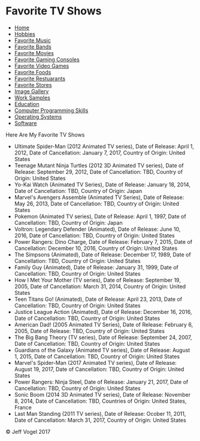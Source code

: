 <!DOCTYPE html>
<html>
	<head>
		<link href="styles/Website About Me - main.css" rel="stylesheet"/>
		<script type="text/javascript" src="javascript/Website About Me - Favorite TV Shows.js"></script>
		<meta charset="UTF-8">
		<title>Website About Me - Favorite TV Shows</title>
	</head>
	<body onload = "FavoriteTVShowsProcess()">
		<div class = "header">
			<h1>Favorite TV Shows</h1>
		</div>
		<div class="nav">
			<ul>
				<li><a href="Website About Me - Main.md">Home</a></li>
				<li><a href="Website About Me - Hobbies.md">Hobbies</a></li>
				<li><a href="Website About Me - Favorite Music.md">Favorite Music</a></li>
				<li><a href="Website About Me - Favorite Bands.md">Favorite Bands</a></li>
				<li><a href="Website About Me - Favorite Movies.md">Favorite Movies</a></li>
				<li><a href="Website About Me - Favorite Gaming Consoles.md">Favorite Gaming Consoles</a></li>
				<li><a href="Website About Me - Favorite Video Games.md">Favorite Video Games</a></li>
				<li><a href="Website About Me - Favorite Foods.md">Favorite Foods</a></li>
				<li><a href="Website About Me - Favorite Restaurants.md">Favorite Restuarants</a></li>
				<li><a href="Website About Me - Favorite Stores.md">Favorite Stores</a></li>
				<li><a href="Website About Me - Image Gallery.md">Image Gallery</a></li>
				<li><a href="Website About Me - Work Samples.md">Work Samples</a></li>
				<li><a href="Website About Me - Education.md">Education</a></li>
				<li><a href="Website About Me - Computer Programming Skills.md">Computer Programming Skills</a></li>
				<li><a href="Website About Me - Operating Systems.md">Operating Systems</a></li>
				<li><a href="Website About Me - Software.md">Software</a></li>
			</ul>
		</div>
		<div class = "content">
			<p>Here Are My Favorite TV Shows</p>
			<div id = "myFavoriteTVShowsDivElement">
				<ul>
					<li>Ultimate Spider-Man (2012 Animated TV series), Date of Release: April 1, 2012, Date of Cancellation: January 7, 2017, Country of Origin: United States</li>
					<li>Teenage Mutant Ninja Turtles (2012 3D Animated TV series), Date of Release: September 29, 2012, Date of Cancellation: TBD, Country of Origin: United States</li>
					<li>Yo-Kai Watch (Animated TV Series), Date of Release: January 18, 2014, Date of Cancellation: TBD, Country of Origin: Japan</li>
					<li>Marvel's Avengers Assemble (Animated TV Series), Date of Release: May 26, 2013, Date of Cancellation: TBD, Country of Origin: United States</li>
					<li>Pokemon (Animated TV series), Date of Release: April 1, 1997, Date of Cancellation: TBD, Country of Origin: Japan</li>
					<li>Voltron: Legendary Defender (Animated), Date of Release: June 10, 2016, Date of Cancellation: TBD, Country of Origin: United States</li>
					<li>Power Rangers: Dino Charge, Date of Release: February 7, 2015, Date of Cancellation: December 10, 2016, Country of Origin: United States</li>
					<li>The Simpsons (Animated), Date of Release: December 17, 1989, Date of Cancellation: TBD, Country of Origin: United States</li>
					<li>Family Guy (Animated), Date of Release: January 31, 1999, Date of Cancellation: TBD, Country of Origin: United States</li>
					<li>How I Met Your Mother (TV series), Date of Release: September 19, 2005, Date of Cancellation: March 31, 2014, Country of Origin: United States</li>
					<li>Teen Titans Go! (Animated), Date of Release: April 23, 2013, Date of Cancellation: TBD, Country of Origin: United States</li>
					<li>Justice League Action (Animated), Date of Release: December 16, 2016, Date of Cancellation: TBD, Country of Origin: United States</li>
					<li>American Dad! (2005 Animated TV Series), Date of Release: February 6, 2005, Date of Release: TBD, Country of Origin: United States</li>
					<li>The Big Bang Theory (TV series), Date of Release: September 24, 2007, Date of Cancellation: TBD, Country of Origin: United States</li>
					<li>Guardians of the Galaxy (Animated TV series), Date of Release: August 1, 2015, Date of Cancellation: TBD, Country of Origin: United States</li>
					<li>Marvel's Spider-Man (2017 Animated TV series), Date of Release: August 19, 2017, Date of Cancellation: TBD, Country of Origin: United States</li>
					<li>Power Rangers: Ninja Steel, Date of Release: January 21, 2017, Date of Cancellation: TBD, Country of Origin: United States</li>
					<li>Sonic Boom (2014 3D Animated TV series), Date of Release: November 8, 2014, Date of Cancellation: TBD, Countries of Origin: United States, France</li>
					<li>Last Man Standing (2011 TV series), Date of Release: Ocober 11, 2011, Date of Cancellation: March 31, 2017, Country of Origin: United States</li>
				</ul>
			</div>
		</div>
		<div class = "footer">
			<p>&copy; Jeff Vogel 2017</p>
		</div>
	</body>
</html>
